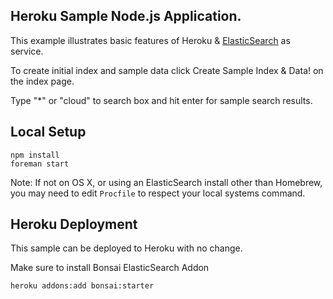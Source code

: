 ## Heroku Sample Node.js Application.

This example illustrates basic features of Heroku & [ElasticSearch](http://www.elasticsearch.org) as service.

To create initial index and sample data click Create Sample Index & Data! on the index page.

Type "*" or "cloud" to search box and hit enter for sample search results.

## Local Setup

```
npm install
foreman start
```

Note: If not on OS X, or using an ElasticSearch install other than Homebrew, you may
need to edit `Procfile` to respect your local systems command.

## Heroku Deployment

This sample can be deployed to Heroku with no change.

Make sure to install Bonsai ElasticSearch Addon

```
heroku addons:add bonsai:starter
```